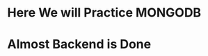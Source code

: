 # Here We will Practice MONGODB





# Almost Backend is Done

<!-- Installed Package mongoose-aggregate-paginate-v2
    
    Installed -: bcrypt and JWT (JSON web Token)

    Created Hookes - Hash password before saving, Custom Methods, Access Tokens, Refresh Tokens


 
 -->


 
<!-- Installed Package Multer and Setup Cloudinary for File Upload
    Installed -: Multer, Cloudinary

    Cloudinary Configuration
    Setup Multer Middleware for Disk Storage


 
 -->

 <!-- Created Register Controller

    Handle - All Field Required
    Check for Existing User
    Handle Image file - Via Multer Middleware
    Created new Record in DB
    -password -refreshToken -> Removed these using select method
     fs.unlinkSync(FilePath) // remove the temp files as the file operation failed
 
 -->
